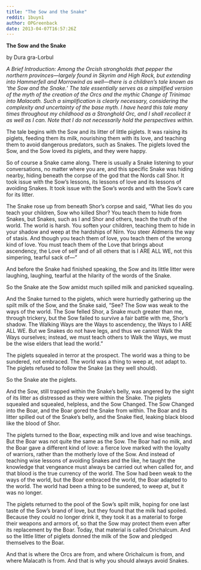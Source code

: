 ```yaml
---
title: "The Sow and the Snake"
reddit: 1buyn1
author: OPGreenback
date: 2013-04-07T16:57:26Z
---
```


**The Sow and the Snake**

by Dura gra-Lorbul

*A Brief Introduction: Among the Orcish strongholds that pepper the northern provinces—largely found in Skyrim and High Rock, but extending into Hammerfell and Morrowind as well—there is a children’s tale known as ‘the Sow and the Snake.’ The tale essentially serves as a simplified version of the myth of the creation of the Orcs and the mythic Change of Trinimac into Malacath. Such a simplification is clearly necessary, considering the complexity and uncertainty of the base myth. I have heard this tale many times throughout my childhood as a Stronghold Orc, and I shall recollect it as well as I can. Note that I do not necessarily hold the perspectives within.*

The tale begins with the Sow and its litter of little piglets. It was raising its piglets, feeding them its milk, nourishing them with its love, and teaching them to avoid dangerous predators, such as Snakes. The piglets loved the Sow, and the Sow loved its piglets, and they were happy.

So of course a Snake came along. There is usually a Snake listening to your conversations, no matter where you are, and this specific Snake was hiding nearby, hiding beneath the corpse of the god that the Nords call Shor. It took issue with the Sow’s lessons, its lessons of love and its lessons of avoiding Snakes. It took issue with the Sow’s words and with the Sow’s care for its litter.

The Snake rose up from beneath Shor’s corpse and said, “What lies do you teach your children, Sow who killed Shor? You teach them to hide from Snakes, but Snakes, such as I and Shor and others, teach the truth of the world. The world is harsh. You soften your children, teaching them to hide in your shadow and weep at the hardships of Nirn. You steer Aldmeris the way of stasis. And though you teach them of love, you teach them of the wrong kind of love. You must teach them of the Love that brings about ascendency, the Love of self and of all others that is I ARE ALL WE, not this simpering, tearful sack of—”

And before the Snake had finished speaking, the Sow and its little litter were laughing, laughing, tearful at the hilarity of the words of the Snake.

So the Snake ate the Sow amidst much spilled milk and panicked squealing.

And the Snake turned to the piglets, which were hurriedly gathering up the spilt milk of the Sow, and the Snake said, “See? The Sow was weak to the ways of the world. The Sow felled Shor, a Snake much greater than me, through trickery, but the Sow failed to survive a fair battle with me, Shor’s shadow. The Walking Ways are the Ways to ascendency, the Ways to I ARE ALL WE. But we Snakes do not have legs, and thus we cannot Walk the Ways ourselves; instead, we must teach others to Walk the Ways, we must be the wise elders that lead the world.”

The piglets squealed in terror at the prospect. The world was a thing to be sundered, not embraced. The world was a thing to weep at, not adapt to. The piglets refused to follow the Snake (as they well should).

So the Snake ate the piglets.

And the Sow, still trapped within the Snake’s belly, was angered by the sight of its litter as distressed as they were within the Snake. The piglets squealed and squealed, helpless, and the Sow Changed. The Sow Changed into the Boar, and the Boar gored the Snake from within. The Boar and its litter spilled out of the Snake’s belly, and the Snake fled, leaking black blood like the blood of Shor.

The piglets turned to the Boar, expecting milk and love and wise teachings. But the Boar was not quite the same as the Sow. The Boar had no milk, and the Boar gave a different kind of love: a fierce love marked with the loyalty of warriors, rather than the motherly love of the Sow. And instead of teaching wise lessons of avoiding Snakes and the like, he taught the knowledge that vengeance must always be carried out when called for, and that blood is the true currency of the world. The Sow had been weak to the ways of the world, but the Boar embraced the world, the Boar adapted to the world. The world had been a thing to be sundered, to weep at, but it was no longer.

The piglets returned to the pool of the Sow’s spilt milk, hoping for one last taste of the Sow’s brand of love, but they found that the milk had spoiled. Because they could no longer drink it, they took it as a material to forge their weapons and armors of, so that the Sow may protect them even after its replacement by the Boar. Today, that material is called Orichalcum.
And so the little litter of piglets donned the milk of the Sow and pledged themselves to the Boar.

And that is where the Orcs are from, and where Orichalcum is from, and where Malacath is from. And that is why you should always avoid Snakes.
